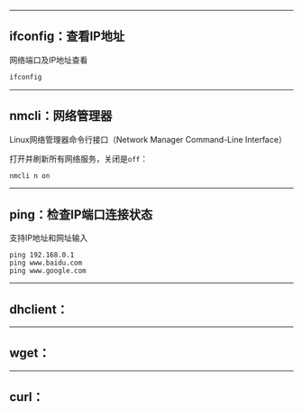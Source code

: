
---
## ifconfig：查看IP地址

网络端口及IP地址查看

```bash
ifconfig
```

---
## nmcli：网络管理器

Linux网络管理器命令行接口（Network Manager Command-Line Interface）

打开并刷新所有网络服务，关闭是`off`：

```bash
nmcli n on
```

---
## ping：检查IP端口连接状态

支持IP地址和网址输入

```
ping 192.168.0.1
ping www.baidu.com
ping www.google.com
```

---
## dhclient：


---
## wget：


---
## curl：
